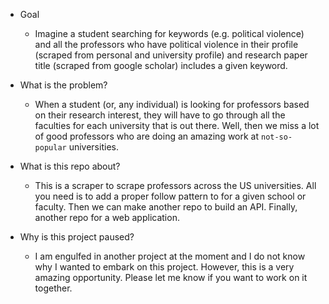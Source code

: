 - Goal
  - Imagine a student searching for keywords (e.g. political violence) and all the professors who have political violence in their profile (scraped from personal and university profile) and research paper title (scraped from google scholar) includes a given keyword. 
- What is the problem? 
  - When a student (or, any individual) is looking for professors based on their research interest, they will have to go through all the faculties for each university that is out there. Well, then we miss a lot of good professors who are doing an amazing work at `not-so-popular` universities.

- What is this repo about?
  - This is a scraper to scrape professors across the US universities. All you need is to add a proper follow pattern to for a given school or faculty. Then we can make another repo to build an API. Finally, another repo for a web application. 

- Why is this project paused?
  - I am engulfed in another project at the moment and I do not know why I wanted to embark on this project. However, this is a very amazing opportunity. Please let me know if you want to work on it together. 
